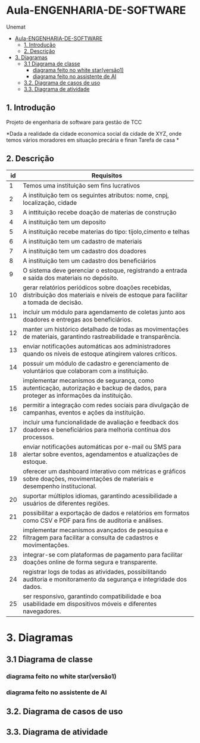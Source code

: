# Aula-ENGENHARIA-DE-SOFTWARE
Unemat

- [Aula-ENGENHARIA-DE-SOFTWARE](#aula-engenharia-de-software)
  - [1. Introdução](#1-introdução)
  - [2. Descrição](#2-descrição)
- [3. Diagramas](#3-diagramas)
  - [3.1 Diagrama de classe](#31-diagrama-de-classe)
    - [diagrama feito no white star(versão1)](#diagrama-feito-no-white-starversão1)
    - [diagrama feito no assistente de AI](#diagrama-feito-no-assistente-de-ai)
  - [3.2. Diagrama de casos de uso](#32-diagrama-de-casos-de-uso)
  - [3.3. Diagrama de atividade](#33-diagrama-de-atividade)









## 1. Introdução 
Projeto de engenharia de software para gestão de TCC 

*Dada a realidade da cidade economica social da cidade de XYZ, onde temos 
vários moradores em situação precária e finan
Tarefa de casa 
*

## 2. Descrição 
|id| Requisitos|
|--|-----------|
|1| Temos uma instituição sem fins lucrativos |
|2| A instituição tem os seguintes atributos: nome, cnpj, localização, cidade|
|3| A inttituição recebe doação de materias de construção|
|4| A instituiçâo  tem um deposito| 
|5| A instituição recebe materias do tipo: tijolo,cimento e telhas|
|6| A instituição tem um cadastro de materiais|
|7| A instituição tem um cadastro dos doadores|
|8| A instituição tem  um cadastro dos beneficiários|
|9|	O sistema deve gerenciar o estoque, registrando a entrada e saída dos materiais no depósito.|
|10|gerar relatórios periódicos sobre doações recebidas, distribuição dos materiais e níveis de estoque para facilitar a tomada de decisão.|
|11|incluir um módulo para agendamento de coletas junto aos doadores e entregas aos beneficiários.|
|12|manter um histórico detalhado de todas as movimentações de materiais, garantindo rastreabilidade e transparência.|
|13|enviar notificações automáticas aos administradores quando os níveis de estoque atingirem valores críticos.|
|14|possuir um módulo de cadastro e gerenciamento de voluntários que colaboram com a instituição.|
|15|implementar mecanismos de segurança, como autenticação, autorização e backup de dados, para proteger as informações da instituição.|
|16|permitir a integração com redes sociais para divulgação de campanhas, eventos e ações da instituição.|
|17|incluir uma funcionalidade de avaliação e feedback dos doadores e beneficiários para melhoria contínua dos processos.|
|18|enviar notificações automáticas por e-mail ou SMS para alertar sobre eventos, agendamentos e atualizações de estoque.|
|19|oferecer um dashboard interativo com métricas e gráficos sobre doações, movimentações de materiais e desempenho institucional.|
|20|suportar múltiplos idiomas, garantindo acessibilidade a usuários de diferentes regiões.|
|21|possibilitar a exportação de dados e relatórios em formatos como CSV e PDF para fins de auditoria e análises.|
|22|implementar mecanismos avançados de pesquisa e filtragem para facilitar a consulta de cadastros e movimentações.|
|23|integrar-se com plataformas de pagamento para facilitar doações online de forma segura e transparente.|
|24|registrar logs de todas as atividades, possibilitando auditoria e monitoramento da segurança e integridade dos dados.|
|25|ser responsivo, garantindo compatibilidade e boa usabilidade em dispositivos móveis e diferentes navegadores.|

# 3. Diagramas 

## 3.1 Diagrama de classe

### diagrama feito no white star(versão1)


### diagrama feito no assistente de AI



## 3.2. Diagrama de casos de uso 


## 3.3. Diagrama de atividade 
